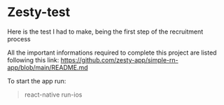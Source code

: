 # Zesty-test
Here is the test I had to make, being the first step of the recruitment process

All the important informations required to complete this project are listed following this link:
https://github.com/zesty-app/simple-rn-app/blob/main/README.md

To start the app run:
> react-native run-ios
